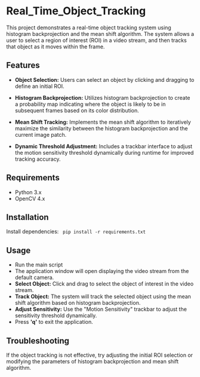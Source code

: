# Real_Time_Object_Tracking
This project demonstrates a real-time object tracking system using histogram backprojection and the mean shift algorithm. The system allows a user to select a region of interest (ROI) in a video stream, and then tracks that object as it moves within the frame.

## Features
- **Object Selection:** Users can select an object by clicking and dragging to define an initial ROI.

- **Histogram Backprojection:** Utilizes histogram backprojection to create a probability map indicating where the object is likely to be in subsequent frames based on its color distribution.

- **Mean Shift Tracking:** Implements the mean shift algorithm to iteratively maximize the similarity between the histogram backprojection and the current image patch.

- **Dynamic Threshold Adjustment:** Includes a trackbar interface to adjust the motion sensitivity threshold dynamically during runtime for improved tracking accuracy.

## Requirements
- Python 3.x
- OpenCV 4.x

## Installation
Install dependencies:
``` pip install -r requirements.txt```
## Usage
- Run the main script
- The application window will open displaying the video stream from the default camera.
- **Select Object:** Click and drag to select the object of interest in the video stream.
- **Track Object:** The system will track the selected object using the mean shift algorithm based on histogram backprojection.
- **Adjust Sensitivity:** Use the "Motion Sensitivity" trackbar to adjust the sensitivity threshold dynamically.
- Press **'q'** to exit the application.

## Troubleshooting
If the object tracking is not effective, try adjusting the initial ROI selection or modifying the parameters of histogram backprojection and mean shift algorithm.

